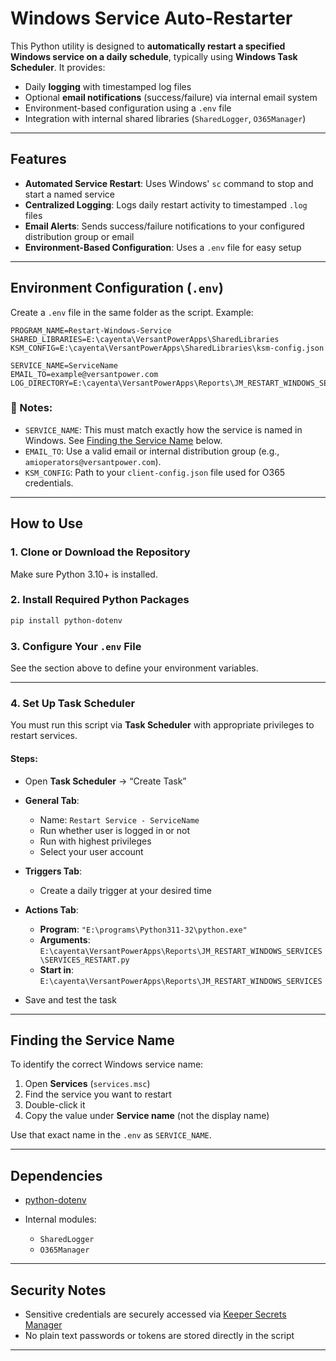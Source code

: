 # Windows Service Auto-Restarter

This Python utility is designed to **automatically restart a specified Windows service on a daily schedule**, typically using **Windows Task Scheduler**. It provides:

* Daily **logging** with timestamped log files
* Optional **email notifications** (success/failure) via internal email system
* Environment-based configuration using a `.env` file
* Integration with internal shared libraries (`SharedLogger`, `O365Manager`)

---

## Features

*  **Automated Service Restart**: Uses Windows' `sc` command to stop and start a named service
*  **Centralized Logging**: Logs daily restart activity to timestamped `.log` files
*  **Email Alerts**: Sends success/failure notifications to your configured distribution group or email
*  **Environment-Based Configuration**: Uses a `.env` file for easy setup

---

##  Environment Configuration (`.env`)

Create a `.env` file in the same folder as the script. Example:

```env
PROGRAM_NAME=Restart-Windows-Service
SHARED_LIBRARIES=E:\cayenta\VersantPowerApps\SharedLibraries
KSM_CONFIG=E:\cayenta\VersantPowerApps\SharedLibraries\ksm-config.json

SERVICE_NAME=ServiceName
EMAIL_TO=example@versantpower.com
LOG_DIRECTORY=E:\cayenta\VersantPowerApps\Reports\JM_RESTART_WINDOWS_SERVICES\log
```

### 🔹 Notes:

* `SERVICE_NAME`: This must match exactly how the service is named in Windows. See [ Finding the Service Name](#-finding-the-service-name) below.
* `EMAIL_TO`: Use a valid email or internal distribution group (e.g., `amioperators@versantpower.com`).
* `KSM_CONFIG`: Path to your `client-config.json` file used for O365 credentials.

---

##  How to Use

### 1. **Clone or Download the Repository**

Make sure Python 3.10+ is installed.

### 2. **Install Required Python Packages**

```bash
pip install python-dotenv
```

### 3. **Configure Your `.env` File**

See the section above to define your environment variables.

---

### 4. **Set Up Task Scheduler**

You must run this script via **Task Scheduler** with appropriate privileges to restart services.

####  Steps:

* Open **Task Scheduler** → “Create Task”
* **General Tab**:

  * Name: `Restart Service - ServiceName`
  * Run whether user is logged in or not 
  * Run with highest privileges 
  * Select your user account
* **Triggers Tab**:

  * Create a daily trigger at your desired time
* **Actions Tab**:

  * **Program**: `"E:\programs\Python311-32\python.exe"`
  * **Arguments**: `E:\cayenta\VersantPowerApps\Reports\JM_RESTART_WINDOWS_SERVICES\SERVICES_RESTART.py`
  * **Start in**: `E:\cayenta\VersantPowerApps\Reports\JM_RESTART_WINDOWS_SERVICES`
* Save and test the task

---

##  Finding the Service Name

To identify the correct Windows service name:

1. Open **Services** (`services.msc`)
2. Find the service you want to restart
3. Double-click it
4. Copy the value under **Service name** (not the display name)

Use that exact name in the `.env` as `SERVICE_NAME`.

---

##  Dependencies

* [python-dotenv](https://pypi.org/project/python-dotenv/)
* Internal modules:

  * `SharedLogger`
  * `O365Manager`

---

##  Security Notes

* Sensitive credentials are securely accessed via [Keeper Secrets Manager](https://docs.keeper.io/secrets-manager/)
* No plain text passwords or tokens are stored directly in the script

---

